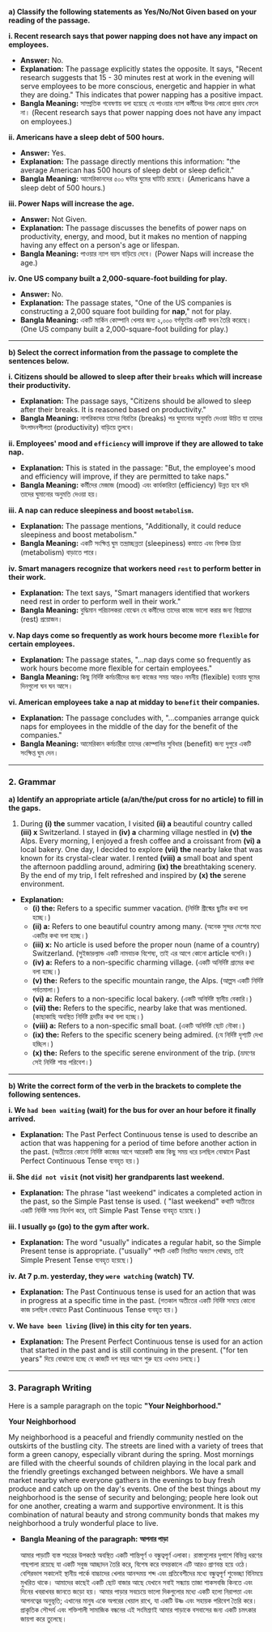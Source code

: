 **a) Classify the following statements as Yes/No/Not Given based on your reading of the passage.**

**i. Recent research says that power napping does not have any impact on employees.**
*   **Answer:** No.
*   **Explanation:** The passage explicitly states the opposite. It says, "Recent research suggests that 15 - 30 minutes rest at work in the evening will serve employees to be more conscious, energetic and happier in what they are doing." This indicates that power napping has a positive impact.
*   **Bangla Meaning:** সাম্প্রতিক গবেষণায় বলা হয়েছে যে পাওয়ার ন্যাপ কর্মীদের উপর কোনো প্রভাব ফেলে না। (Recent research says that power napping does not have any impact on employees.)

**ii. Americans have a sleep debt of 500 hours.**
*   **Answer:** Yes.
*   **Explanation:** The passage directly mentions this information: "the average American has 500 hours of sleep debt or sleep deficit."
*   **Bangla Meaning:** আমেরিকানদের ৫০০ ঘন্টার ঘুমের ঘাটতি রয়েছে। (Americans have a sleep debt of 500 hours.)

**iii. Power Naps will increase the age.**
*   **Answer:** Not Given.
*   **Explanation:** The passage discusses the benefits of power naps on productivity, energy, and mood, but it makes no mention of napping having any effect on a person's age or lifespan.
*   **Bangla Meaning:** পাওয়ার ন্যাপ বয়স বাড়িয়ে দেবে। (Power Naps will increase the age.)

**iv. One US company built a 2,000-square-foot building for play.**
*   **Answer:** No.
*   **Explanation:** The passage states, "One of the US companies is constructing a 2,000 square foot building for **nap**," not for play.
*   **Bangla Meaning:** একটি মার্কিন কোম্পানি খেলার জন্য ২,০০০ বর্গফুটের একটি ভবন তৈরি করেছে। (One US company built a 2,000-square-foot building for play.)

---

**b) Select the correct information from the passage to complete the sentences below.**

**i. Citizens should be allowed to sleep after their `breaks` which will increase their productivity.**
*   **Explanation:** The passage says, "Citizens should be allowed to sleep after their breaks. It is reasoned based on productivity."
*   **Bangla Meaning:** নাগরিকদের তাদের বিরতির (breaks) পর ঘুমানোর অনুমতি দেওয়া উচিত যা তাদের উৎপাদনশীলতা (productivity) বাড়িয়ে তুলবে।

**ii. Employees' mood and `efficiency` will improve if they are allowed to take nap.**
*   **Explanation:** This is stated in the passage: "But, the employee's mood and efficiency will improve, if they are permitted to take naps."
*   **Bangla Meaning:** কর্মীদের মেজাজ (mood) এবং কার্যকারিতা (efficiency) উন্নত হবে যদি তাদের ঘুমানোর অনুমতি দেওয়া হয়।

**iii. A nap can reduce sleepiness and boost `metabolism`.**
*   **Explanation:** The passage mentions, "Additionally, it could reduce sleepiness and boost metabolism."
*   **Bangla Meaning:** একটি সংক্ষিপ্ত ঘুম তন্দ্রাচ্ছন্নতা (sleepiness) কমাতে এবং বিপাক ক্রিয়া (metabolism) বাড়াতে পারে।

**iv. Smart managers recognize that workers need `rest` to perform better in their work.**
*   **Explanation:** The text says, "Smart managers identified that workers need rest in order to perform well in their work."
*   **Bangla Meaning:** বুদ্ধিমান পরিচালকরা বোঝেন যে কর্মীদের তাদের কাজে ভালো করার জন্য বিশ্রামের (rest) প্রয়োজন।

**v. Nap days come so frequently as work hours become more `flexible` for certain employees.**
*   **Explanation:** The passage states, "...nap days come so frequently as work hours become more flexible for certain employees."
*   **Bangla Meaning:** কিছু নির্দিষ্ট কর্মচারীদের জন্য কাজের সময় আরও নমনীয় (flexible) হওয়ায় ঘুমের দিনগুলো ঘন ঘন আসে।

**vi. American employees take a nap at midday to `benefit` their companies.**
*   **Explanation:** The passage concludes with, "...companies arrange quick naps for employees in the middle of the day for the benefit of the companies."
*   **Bangla Meaning:** আমেরিকান কর্মচারীরা তাদের কোম্পানির সুবিধার (benefit) জন্য দুপুরে একটি সংক্ষিপ্ত ঘুম দেন।

---

### **2. Grammar**

**a) Identify an appropriate article (a/an/the/put cross for no article) to fill in the gaps.**

1.  During **(i) the** summer vacation, I visited **(ii) a** beautiful country called **(iii) x** Switzerland. I stayed in **(iv) a** charming village nestled in **(v) the** Alps. Every morning, I enjoyed a fresh coffee and a croissant from **(vi) a** local bakery. One day, I decided to explore **(vii) the** nearby lake that was known for its crystal-clear water. I rented **(viii) a** small boat and spent the afternoon paddling around, admiring **(ix) the** breathtaking scenery. By the end of my trip, I felt refreshed and inspired by **(x) the** serene environment.

*   **Explanation:**
    *   **(i) the:** Refers to a specific summer vacation. (নির্দিষ্ট গ্রীষ্মের ছুটির কথা বলা হচ্ছে।)
    *   **(ii) a:** Refers to one beautiful country among many. (অনেক সুন্দর দেশের মধ্যে একটির কথা বলা হচ্ছে।)
    *   **(iii) x:** No article is used before the proper noun (name of a country) Switzerland. (সুইজারল্যান্ড একটি নামবাচক বিশেষ্য, তাই এর আগে কোনো article বসেনি।)
    *   **(iv) a:** Refers to a non-specific charming village. (একটি অনির্দিষ্ট গ্রামের কথা বলা হচ্ছে।)
    *   **(v) the:** Refers to the specific mountain range, the Alps. (আল্পস একটি নির্দিষ্ট পর্বতমালা।)
    *   **(vi) a:** Refers to a non-specific local bakery. (একটি অনির্দিষ্ট স্থানীয় বেকারি।)
    *   **(vii) the:** Refers to the specific, nearby lake that was mentioned. (কাছাকাছি অবস্থিত নির্দিষ্ট হ্রদটির কথা বলা হচ্ছে।)
    *   **(viii) a:** Refers to a non-specific small boat. (একটি অনির্দিষ্ট ছোট নৌকা।)
    *   **(ix) the:** Refers to the specific scenery being admired. (যে নির্দিষ্ট দৃশ্যটি দেখা হচ্ছিল।)
    *   **(x) the:** Refers to the specific serene environment of the trip. (ভ্রমণের সেই নির্দিষ্ট শান্ত পরিবেশ।)

---

**b) Write the correct form of the verb in the brackets to complete the following sentences.**

**i. We `had been waiting` (wait) for the bus for over an hour before it finally arrived.**
*   **Explanation:** The Past Perfect Continuous tense is used to describe an action that was happening for a period of time before another action in the past. (অতীতের কোনো নির্দিষ্ট কাজের আগে আরেকটি কাজ কিছু সময় ধরে চলছিল বোঝালে Past Perfect Continuous Tense ব্যবহৃত হয়।)

**ii. She `did not visit` (not visit) her grandparents last weekend.**
*   **Explanation:** The phrase "last weekend" indicates a completed action in the past, so the Simple Past tense is used. ( "last weekend" কথাটি অতীতের একটি নির্দিষ্ট সময় নির্দেশ করে, তাই Simple Past Tense ব্যবহৃত হয়েছে।)

**iii. I usually `go` (go) to the gym after work.**
*   **Explanation:** The word "usually" indicates a regular habit, so the Simple Present tense is appropriate. ("usually" শব্দটি একটি নিয়মিত অভ্যাস বোঝায়, তাই Simple Present Tense ব্যবহৃত হয়েছে।)

**iv. At 7 p.m. yesterday, they `were watching` (watch) TV.**
*   **Explanation:** The Past Continuous tense is used for an action that was in progress at a specific time in the past. (গতকাল অতীতের একটি নির্দিষ্ট সময়ে কোনো কাজ চলছিল বোঝাতে Past Continuous Tense ব্যবহৃত হয়।)

**v. We `have been living` (live) in this city for ten years.**
*   **Explanation:** The Present Perfect Continuous tense is used for an action that started in the past and is still continuing in the present. ("for ten years" দিয়ে বোঝানো হচ্ছে যে কাজটি দশ বছর আগে শুরু হয়ে এখনও চলছে।)

---

### **3. Paragraph Writing**

Here is a sample paragraph on the topic **"Your Neighborhood."**

**Your Neighborhood**

My neighborhood is a peaceful and friendly community nestled on the outskirts of the bustling city. The streets are lined with a variety of trees that form a green canopy, especially vibrant during the spring. Most mornings are filled with the cheerful sounds of children playing in the local park and the friendly greetings exchanged between neighbors. We have a small market nearby where everyone gathers in the evenings to buy fresh produce and catch up on the day's events. One of the best things about my neighborhood is the sense of security and belonging; people here look out for one another, creating a warm and supportive environment. It is this combination of natural beauty and strong community bonds that makes my neighborhood a truly wonderful place to live.

*   **Bangla Meaning of the paragraph:**
    **আপনার পাড়া**

    আমার পাড়াটি ব্যস্ত শহরের উপকণ্ঠে অবস্থিত একটি শান্তিপূর্ণ ও বন্ধুত্বপূর্ণ এলাকা। রাস্তাগুলোর দুপাশে বিভিন্ন ধরণের গাছপালা রয়েছে যা একটি সবুজ আচ্ছাদন তৈরি করে, বিশেষ করে বসন্তকালে এটি আরও প্রাণবন্ত হয়ে ওঠে। বেশিরভাগ সকালেই স্থানীয় পার্কে বাচ্চাদের খেলার আনন্দময় শব্দ এবং প্রতিবেশীদের মধ্যে বন্ধুত্বপূর্ণ শুভেচ্ছা বিনিময়ে মুখরিত থাকে। আমাদের কাছেই একটি ছোট বাজার আছে যেখানে সবাই সন্ধ্যায় তাজা শাকসবজি কিনতে এবং দিনের খবরাখবর জানতে জড়ো হয়। আমার পাড়ার সবচেয়ে ভালো দিকগুলোর মধ্যে একটি হলো নিরাপত্তা এবং আপনত্বের অনুভূতি; এখানের মানুষ একে অপরের খেয়াল রাখে, যা একটি উষ্ণ এবং সহায়ক পরিবেশ তৈরি করে। প্রাকৃতিক সৌন্দর্য এবং শক্তিশালী সামাজিক বন্ধনের এই সংমিশ্রণই আমার পাড়াকে বসবাসের জন্য একটি চমৎকার জায়গা করে তুলেছে।
